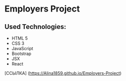 # Employers Project 

## Used Technologies:

* HTML 5
* CSS 3
* JavaScript
* Bootstrap
* JSX
* React

[ССЫЛКА] (https://Alina1859.github.io/Employers-Project)

